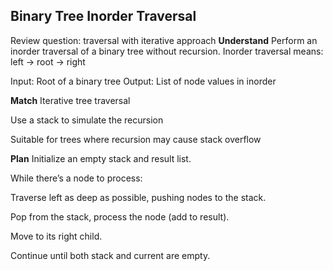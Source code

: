 ## Binary Tree Inorder Traversal
Review question: traversal with iterative approach
**Understand**
Perform an inorder traversal of a binary tree without recursion.
Inorder traversal means: left → root → right

Input: Root of a binary tree
Output: List of node values in inorder

**Match**
Iterative tree traversal

Use a stack to simulate the recursion

Suitable for trees where recursion may cause stack overflow

**Plan**
Initialize an empty stack and result list.

While there’s a node to process:

Traverse left as deep as possible, pushing nodes to the stack.

Pop from the stack, process the node (add to result).

Move to its right child.

Continue until both stack and current are empty.